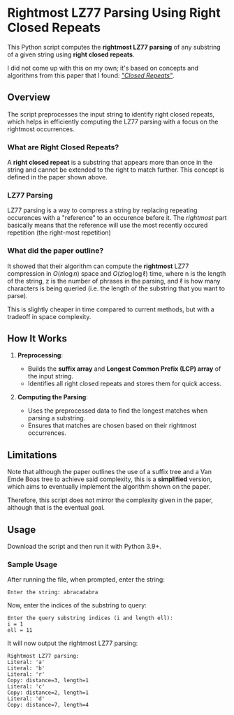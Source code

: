 # Rightmost LZ77 Parsing Using Right Closed Repeats

This Python script computes the **rightmost LZ77 parsing** of any substring of a given string using **right closed repeats**. 

I did not come up with this on my own; it's based on concepts and algorithms from this paper that I found: [_"Closed Repeats"_](https://arxiv.org/abs/2410.00209).

## Overview

The script preprocesses the input string to identify right closed repeats, which helps in efficiently computing the LZ77 parsing with a focus on the rightmost occurrences.

### What are Right Closed Repeats?

A **right closed repeat** is a substring that appears more than once in the string and cannot be extended to the right to match further. This concept is defined in the paper shown above.

### LZ77 Parsing

LZ77 parsing is a way to compress a string by replacing repeating occurences with a "reference" to an occurence before it.
The _rightmost_ part basically means that the reference will use the most recently occured repetition (the right-most repetition)

### What did the paper outline?

It showed that their algorithm can compute the **rightmost** LZ77 compression in $O(n\log n)$ space and $O(z\log\log\ell)$ time, where n is the length of the string, z is the number of phrases in the parsing, and $\ell$ is how many characters is being queried (i.e. the length of the substring that you want to parse).

This is slightly cheaper in time compared to current methods, but with a tradeoff in space complexity.

## How It Works

1. **Preprocessing**:
   - Builds the **suffix array** and **Longest Common Prefix (LCP) array** of the input string.
   - Identifies all right closed repeats and stores them for quick access.

2. **Computing the Parsing**:
   - Uses the preprocessed data to find the longest matches when parsing a substring.
   - Ensures that matches are chosen based on their rightmost occurrences.

## Limitations
Note that although the paper outlines the use of a suffix tree and a Van Emde Boas tree to achieve said complexity, this is a **simplified** version, which aims to eventually implement the algorithm shown on the paper.

Therefore, this script does not mirror the complexity given in the paper, although that is the eventual goal.

## Usage
Download the script and then run it with Python 3.9+.

### Sample Usage
After running the file, when prompted, enter the string:
```
Enter the string: abracadabra
```
Now, enter the indices of the substring to query:
```
Enter the query substring indices (i and length ell):
i = 1
ell = 11
```
It will now output the rightmost LZ77 parsing:
```
Rightmost LZ77 parsing:
Literal: 'a'
Literal: 'b'
Literal: 'r'
Copy: distance=3, length=1
Literal: 'c'
Copy: distance=2, length=1
Literal: 'd'
Copy: distance=7, length=4
```
